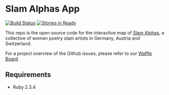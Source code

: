 # Slam Alphas App

[![Build Status](https://travis-ci.org/rubymonsters/slam-alphas.svg?branch=master)](https://travis-ci.org/rubymonsters/slam-alphas) [![Stories in Ready](https://badge.waffle.io/rubymonsters/slam-alphas.svg?label=ready&title=Ready)](http://waffle.io/rubymonsters/slam-alphas)

This repo is the open source code for the interactive map of [Slam Alphas](https://slamalphas.org), a collective of women poetry slam artists in Germany, Austria and Switzerland.

For a project overview of the Github issues, please refer to our [Waffle Board](https://waffle.io/rubymonsters/slam-alphas/).

## Requirements

- Ruby 2.3.4
